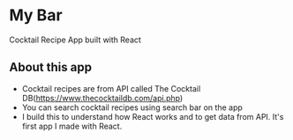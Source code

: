 # My Bar 
Cocktail Recipe App built with React

## About this app
- Cocktail recipes are from API called The Cocktail DB(https://www.thecocktaildb.com/api.php)
- You can search cocktail recipes using search bar on the app
- I build this to understand how React works and to get data from API. It's first app I made with React.